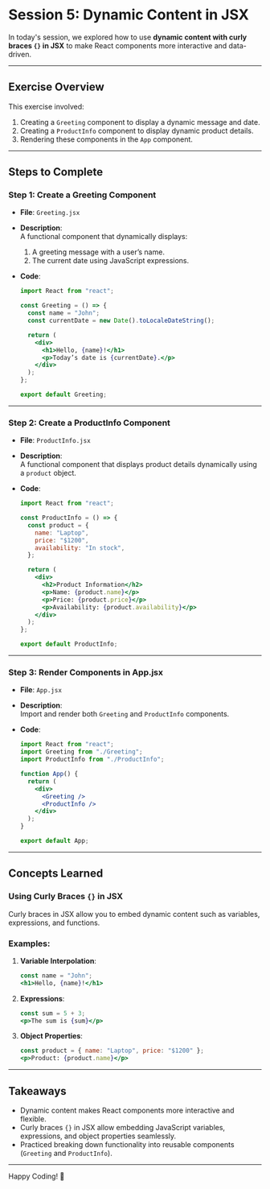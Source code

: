 # **Session 5: Dynamic Content in JSX**  

In today's session, we explored how to use **dynamic content with curly braces `{}` in JSX** to make React components more interactive and data-driven.

---

## **Exercise Overview**

This exercise involved:  
1. Creating a `Greeting` component to display a dynamic message and date.  
2. Creating a `ProductInfo` component to display dynamic product details.  
3. Rendering these components in the `App` component.  

---

## **Steps to Complete**

### **Step 1: Create a Greeting Component**  

- **File**: `Greeting.jsx`  
- **Description**:  
  A functional component that dynamically displays:  
  1. A greeting message with a user’s name.  
  2. The current date using JavaScript expressions.  

- **Code**:  
  ```jsx
  import React from "react";

  const Greeting = () => {
    const name = "John";
    const currentDate = new Date().toLocaleDateString();

    return (
      <div>
        <h1>Hello, {name}!</h1>
        <p>Today’s date is {currentDate}.</p>
      </div>
    );
  };

  export default Greeting;
  ```

---

### **Step 2: Create a ProductInfo Component**  

- **File**: `ProductInfo.jsx`  
- **Description**:  
  A functional component that displays product details dynamically using a `product` object.  

- **Code**:  
  ```jsx
  import React from "react";

  const ProductInfo = () => {
    const product = {
      name: "Laptop",
      price: "$1200",
      availability: "In stock",
    };

    return (
      <div>
        <h2>Product Information</h2>
        <p>Name: {product.name}</p>
        <p>Price: {product.price}</p>
        <p>Availability: {product.availability}</p>
      </div>
    );
  };

  export default ProductInfo;
  ```

---

### **Step 3: Render Components in App.jsx**  

- **File**: `App.jsx`  
- **Description**:  
  Import and render both `Greeting` and `ProductInfo` components.  

- **Code**:  
  ```jsx
  import React from "react";
  import Greeting from "./Greeting";
  import ProductInfo from "./ProductInfo";

  function App() {
    return (
      <div>
        <Greeting />
        <ProductInfo />
      </div>
    );
  }

  export default App;
  ```

---

## **Concepts Learned**

### **Using Curly Braces `{}` in JSX**  
Curly braces in JSX allow you to embed dynamic content such as variables, expressions, and functions.  

### **Examples:**  
1. **Variable Interpolation**:  
   ```jsx
   const name = "John";
   <h1>Hello, {name}!</h1>
   ```

2. **Expressions**:  
   ```jsx
   const sum = 5 + 3;
   <p>The sum is {sum}</p>
   ```

3. **Object Properties**:  
   ```jsx
   const product = { name: "Laptop", price: "$1200" };
   <p>Product: {product.name}</p>
   ```

---

## **Takeaways**

- Dynamic content makes React components more interactive and flexible.  
- Curly braces `{}` in JSX allow embedding JavaScript variables, expressions, and object properties seamlessly.  
- Practiced breaking down functionality into reusable components (`Greeting` and `ProductInfo`).  

---

Happy Coding! 🚀  